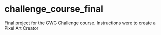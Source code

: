 # challenge_course_final
Final project for the GWG Challenge course. Instructions were to create a Pixel Art Creator
